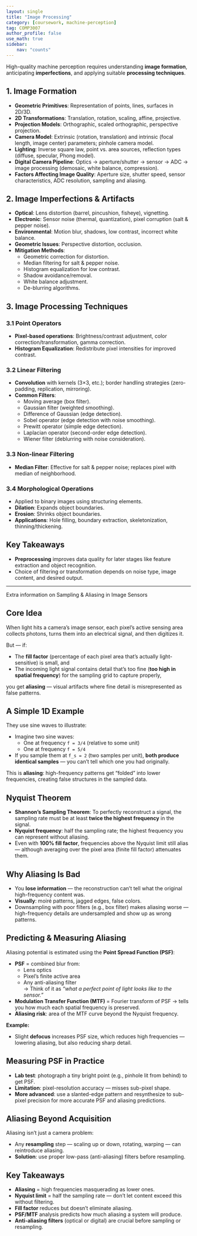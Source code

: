 ```yaml
---
layout: single
title: "Image Processing"
category: [coursework, machine-perception]
tag: COMP3007
author_profile: false
use_math: true
sidebar:
    nav: "counts"
---
```


High-quality machine perception requires understanding **image formation**, anticipating **imperfections**, and applying suitable **processing techniques**.


## 1. Image Formation
- **Geometric Primitives**: Representation of points, lines, surfaces in 2D/3D.
- **2D Transformations**: Translation, rotation, scaling, affine, projective.
- **Projection Models**: Orthographic, scaled orthographic, perspective projection.
- **Camera Model**: Extrinsic (rotation, translation) and intrinsic (focal length, image center) parameters; pinhole camera model.
- **Lighting**: Inverse square law, point vs. area sources, reflection types (diffuse, specular, Phong model).
- **Digital Camera Pipeline**: Optics → aperture/shutter → sensor → ADC → image processing (demosaic, white balance, compression).
- **Factors Affecting Image Quality**: Aperture size, shutter speed, sensor characteristics, ADC resolution, sampling and aliasing.


## 2. Image Imperfections & Artifacts
- **Optical**: Lens distortion (barrel, pincushion, fisheye), vignetting.
- **Electronic**: Sensor noise (thermal, quantization), pixel corruption (salt & pepper noise).
- **Environmental**: Motion blur, shadows, low contrast, incorrect white balance.
- **Geometric Issues**: Perspective distortion, occlusion.
- **Mitigation Methods**:
  - Geometric correction for distortion.
  - Median filtering for salt & pepper noise.
  - Histogram equalization for low contrast.
  - Shadow avoidance/removal.
  - White balance adjustment.
  - De-blurring algorithms.


## 3. Image Processing Techniques

### 3.1 Point Operators
- **Pixel-based operations**: Brightness/contrast adjustment, color correction/transformation, gamma correction.
- **Histogram Equalization**: Redistribute pixel intensities for improved contrast.

### 3.2 Linear Filtering
- **Convolution** with kernels (3×3, etc.); border handling strategies (zero-padding, replication, mirroring).
- **Common Filters**:
  - Moving average (box filter).
  - Gaussian filter (weighted smoothing).
  - Difference of Gaussian (edge detection).
  - Sobel operator (edge detection with noise smoothing).
  - Prewitt operator (simple edge detection).
  - Laplacian operator (second-order edge detection).
  - Wiener filter (deblurring with noise consideration).

### 3.3 Non-linear Filtering
- **Median Filter**: Effective for salt & pepper noise; replaces pixel with median of neighborhood.

### 3.4 Morphological Operations
- Applied to binary images using structuring elements.
- **Dilation**: Expands object boundaries.
- **Erosion**: Shrinks object boundaries.
- **Applications**: Hole filling, boundary extraction, skeletonization, thinning/thickening.


## Key Takeaways
- **Preprocessing** improves data quality for later stages like feature extraction and object recognition.
- Choice of filtering or transformation depends on noise type, image content, and desired output.

---

Extra information on Sampling & Aliasing in Image Sensors

## Core Idea
When light hits a camera’s image sensor, each pixel’s active sensing area collects photons, turns them into an electrical signal, and then digitizes it.

But — if:
- The **fill factor** (percentage of each pixel area that’s actually light-sensitive) is small, and
- The incoming light signal contains detail that’s too fine (**too high in spatial frequency**) for the sampling grid to capture properly,

you get **aliasing** — visual artifacts where fine detail is misrepresented as false patterns.

## A Simple 1D Example
They use sine waves to illustrate:

- Imagine two sine waves:
  - One at frequency `f = 3/4` (relative to some unit)
  - One at frequency `f = 5/4`
- If you sample them at `f_s = 2` (two samples per unit), **both produce identical samples** — you can’t tell which one you had originally.

This is **aliasing**: high-frequency patterns get “folded” into lower frequencies, creating false structures in the sampled data.


## Nyquist Theorem
- **Shannon’s Sampling Theorem**: To perfectly reconstruct a signal, the sampling rate must be at least **twice the highest frequency** in the signal.
- **Nyquist frequency**: half the sampling rate; the highest frequency you can represent without aliasing.
- Even with **100% fill factor**, frequencies above the Nyquist limit still alias — although averaging over the pixel area (finite fill factor) attenuates them.


## Why Aliasing Is Bad
- You **lose information** — the reconstruction can’t tell what the original high-frequency content was.
- **Visually**: moiré patterns, jagged edges, false colors.
- Downsampling with poor filters (e.g., box filter) makes aliasing worse — high-frequency details are undersampled and show up as wrong patterns.


## Predicting & Measuring Aliasing
Aliasing potential is estimated using the **Point Spread Function (PSF)**:

- **PSF** = combined blur from:
  - Lens optics
  - Pixel’s finite active area
  - Any anti-aliasing filter  
  → Think of it as *“what a perfect point of light looks like to the sensor.”*
- **Modulation Transfer Function (MTF)** = Fourier transform of PSF → tells you how much each spatial frequency is preserved.
- **Aliasing risk**: area of the MTF curve beyond the Nyquist frequency.

**Example:**
- Slight **defocus** increases PSF size, which reduces high frequencies — lowering aliasing, but also reducing sharp detail.


## Measuring PSF in Practice
- **Lab test**: photograph a tiny bright point (e.g., pinhole lit from behind) to get PSF.
- **Limitation**: pixel-resolution accuracy — misses sub-pixel shape.
- **More advanced**: use a slanted-edge pattern and resynthesize to sub-pixel precision for more accurate PSF and aliasing predictions.


## Aliasing Beyond Acquisition
Aliasing isn’t just a camera problem:
- Any **resampling** step — scaling up or down, rotating, warping — can reintroduce aliasing.
- **Solution**: use proper low-pass (anti-aliasing) filters before resampling.


## Key Takeaways
- **Aliasing** = high frequencies masquerading as lower ones.
- **Nyquist limit** = half the sampling rate — don’t let content exceed this without filtering.
- **Fill factor** reduces but doesn’t eliminate aliasing.
- **PSF/MTF** analysis predicts how much aliasing a system will produce.
- **Anti-aliasing filters** (optical or digital) are crucial before sampling or resampling.